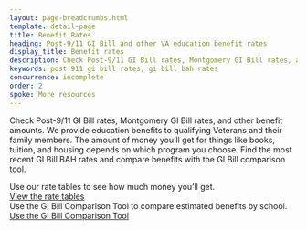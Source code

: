 ```yaml
---
layout: page-breadcrumbs.html
template: detail-page
title: Benefit Rates
heading: Post-9/11 GI Bill and other VA education benefit rates
display_title: Benefit rates
description: Check Post-9/11 GI Bill rates, Montgomery GI Bill rates, and other benefit amounts depending on what program you're eligible for. Find the most recent GI Bill BAH rates and compare benefits with the GI Bill comparison tool.
keywords: post 911 gi bill rates, gi bill bah rates
concurrence: incomplete
order: 2
spoke: More resources
---
```


<div class="va-introtext">

Check Post-9/11 GI Bill rates, Montgomery GI Bill rates, and other benefit amounts. We provide education benefits to qualifying Veterans and their family members. The amount of money you’ll get for things like books, tuition, and housing depends on which program you choose. Find the most recent GI Bill BAH rates and compare benefits with the GI Bill comparison tool.

</div>

Use our rate tables to see how much money you’ll get. <br> [View the rate tables](http://www.benefits.va.gov/GIBILL/resources/benefits_resources/rate_tables.asp#ch33)
<br>
Use the GI Bill Comparison Tool to compare estimated benefits by school. <br>[Use the GI Bill Comparison Tool](/gi-bill-comparison-tool)

